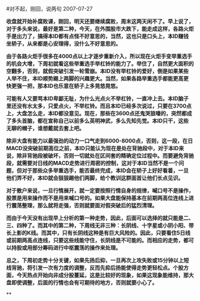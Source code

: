#对不起，刚回，说两句
2007-07-27

**收盘就开始补腐败课，刚回，明天还要继续腐败，周末这两天闲不了。早上说了，对于多头来说，最好是第二种，今天，在外围股市大跌下，能走成这样，各路火炬手是出力了，搞得本ID都有点怪不好意思的，当然，这也只是口头上，本ID赚钱坐轿子，从来都是心安理得，没什么不好意思的。**
 
**由于各路火炬手很多在4000点以上才逐步重新介入，所以现在火炬手变举重选手的机会大增，下周初就看这些举重选手举杠铃的能力了。举住了，自然更大面积的空翻多，否则，就假突破引发一轮雪崩。本ID没有举杠铃的爱好，倒是如果某些人举不住，本ID顺势踢上两脚的兴趣更大。当然，如果各路举重选手都能更高更快更强一把，那本ID也乐意在轿子上多晃悠晃悠。**
 
**可能有人又要骂本ID卑鄙无耻，为什么光点火不举杠铃，一直冲上去。本ID脑子里还没有水太多，只爱点火，不举杠铃。而且本ID已经多次说过，只要在3700点上，大盘怎么走，本ID都没意见。现在，那些在3600点还鬼哭狼嚎的，突然都成了多头首脑，都在宣称自己以前多么英明神武，多么先知先觉。本ID只干，这些无聊的帽子，谁想戴就去套上吧。**
 
**除非大盘有能力以最强劲的动力一口气走到6000-8000点，否则，这一段，在日MACD没突破前期高位之前，本ID只能认为现在是处在背驰段中，对于本ID来说，除非背驰段被破坏，否则一切就处在区间套的精确定位过程中。而要避免背驰段，就需要对日线的MACD走势进行周密的控制，这对于本ID当然不是一个问题，但对于那些众多举重选手，能否最终完成，本ID会在轿子上好好看着，一旦他们弄不好，本ID就会狠狠踢他们两脚，给个教训这群面首让他们长点见识。**
 
**对于散户来说，一旦行情展开，就一定要按照行情自身的规律，喊口号不是操作，股票是用来操作而不是用来喊口号的。如果大盘能保持基本在前期两高位连线上进行震荡整理，那么就将走强，否则就要面对假突破后的猛烈清理。**
 
**而由于今天没有出现早上分析的第一种走势，因此，后面可以选择的就只能是二、三、四种了。而其中的第二种，下周线无非三种：长阴线、十字星或小阴小阳、带长上影的K线。而其中，只有长阴线这种是有巨大风险的。因此，只要看住5日线或前期两高点连线，只要这些线能守住，长阴线是不可能的。而相应的走势，都可以持股或用部分筹码进行中枢震荡的操作来处理。**
 
**总之，下周初走势十分关键，如果先扬后抑，一旦再次上攻失败或15分钟以上短线背驰，将引发一次有力度的调整，反而先抑后扬能使得走势更轻松点。个股方面，今天热点开始向非成分股蔓延，这是比较好的现象，如果这现象能维持，那大盘即使调整，后面的行情也会有可期待的地方，否则就要小心了。**
 
**